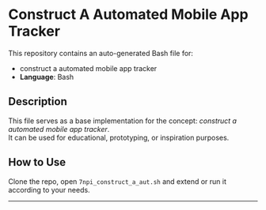 # Construct A Automated Mobile App Tracker

This repository contains an auto-generated Bash file for:

- construct a automated mobile app tracker
- **Language**: Bash

## Description

This file serves as a base implementation for the concept: *construct a automated mobile app tracker*.  
It can be used for educational, prototyping, or inspiration purposes.

## How to Use

Clone the repo, open `7npi_construct_a_aut.sh` and extend or run it according to your needs.

---


